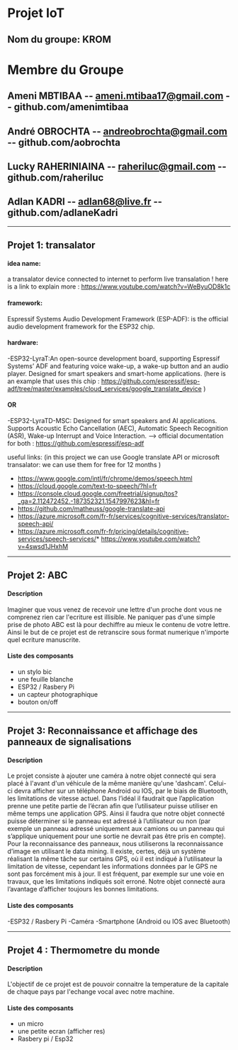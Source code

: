 # Projet IoT

## Nom du groupe: KROM

# Membre du Groupe
## Ameni MBTIBAA -- ameni.mtibaa17@gmail.com -- github.com/amenimtibaa
## André OBROCHTA -- andreobrochta@gmail.com -- github.com/aobrochta
## Lucky RAHERINIAINA -- raheriluc@gmail.com -- github.com/raheriluc
## Adlan KADRI -- adlan68@live.fr -- github.com/adlaneKadri

 -----------------------------------------------------------------------------------------------------------------------------------

## Projet 1: transalator

#### idea name: 
a transalator device connected to internet to perform live transalation ! 
here is a link to explain more : https://www.youtube.com/watch?v=WeByuOD8k1c
 
#### framework:
Espressif Systems Audio Development Framework (ESP-ADF): is the official audio development framework for the ESP32 chip.
 
#### hardware:
  -ESP32-LyraT:An open-source development board, supporting Espressif Systems’ ADF and featuring voice wake-up, a wake-up button and an audio player.         Designed for smart speakers and smart-home applications.
    (here is an example that uses this chip : https://github.com/espressif/esp-adf/tree/master/examples/cloud_services/google_translate_device )
#### OR
  -ESP32-LyraTD-MSC: Designed for smart speakers and AI applications. Supports Acoustic Echo Cancellation (AEC), Automatic Speech Recognition (ASR),         Wake-up Interrupt and Voice Interaction.
--> official documentation for both : https://github.com/espressif/esp-adf 
 
useful links: (in this project we can use Google translate API or microsoft transalator: we can use them for free for 12 months )
 
* https://www.google.com/intl/fr/chrome/demos/speech.html
* https://cloud.google.com/text-to-speech/?hl=fr
* https://console.cloud.google.com/freetrial/signup/tos?_ga=2.112472452.-187352321.1547997623&hl=fr
* https://github.com/matheuss/google-translate-api
* https://azure.microsoft.com/fr-fr/services/cognitive-services/translator-speech-api/
* https://azure.microsoft.com/fr-fr/pricing/details/cognitive-services/speech-services/* https://www.youtube.com/watch?v=4swsd1JHxhM
 
------------------------------------------------------------------------------------------------------------------------------------

## Projet 2: ABC

#### Description

Imaginer que vous venez de recevoir une lettre d'un proche dont vous ne comprenez rien 
car l'ecriture est illisible. Ne paniquer pas d'une simple prise de photo ABC est là pour 
dechiffre au mieux le contenu de votre lettre. 
Ainsi le but de ce projet est de retranscire sous format numerique n'importe quel ecriture manuscrite.

#### Liste des composants

- un stylo bic
- une feuille blanche
- ESP32 / Rasbery Pi 
- un capteur photographique
- bouton on/off

-----------------------------------------------------------------------------------------------------------------------------------

## Projet 3: Reconnaissance et affichage des panneaux de signalisations 

#### Description

Le projet consiste à ajouter une caméra à notre objet connecté qui sera placé à l'avant d'un véhicule de la 
même manière qu'une 'dashcam'. Celui-ci devra afficher sur un téléphone Android ou IOS, par le biais de Bluetooth, 
les limitations de vitesse actuel. Dans l’idéal il faudrait que l’application prenne une petite partie de l’écran 
afin que l’utilisateur puisse utiliser en même temps une application GPS.
Ainsi il faudra que notre objet connecté 
puisse déterminer si le panneau est adressé à l’utilisateur ou non (par exemple un panneau adressé uniquement aux 
camions ou un panneau qui s’applique uniquement pour une sortie ne devrait pas être pris en compte).
Pour la reconnaissance des panneaux, nous utiliserons la reconnaissance d’image en utilisant le data mining. 
Il existe, certes, déjà un système réalisant la même tâche sur certains GPS, où il est indiqué à l’utilisateur 
la limitation de vitesse, cependant les informations données par le GPS ne sont pas forcément mis à jour. 
Il est fréquent, par exemple sur une voie en travaux, que les limitations indiqués soit erroné.
Notre objet connecté aura l’avantage d’afficher toujours les bonnes limitations.

#### Liste des composants

-ESP32 / Rasbery Pi
-Caméra
-Smartphone (Android ou IOS avec Bluetooth)

--------------------------------------------------------------------------------------------------------------------------------------
 ## Projet 4 : Thermometre du monde

#### Description 

L'objectif de ce projet est de pouvoir connaitre la temperature de la capitale de chaque pays 
par l'echange vocal avec notre machine.

#### Liste des composants
- un micro
- une petite ecran (afficher res)
- Rasbery pi / Esp32
